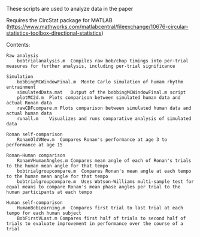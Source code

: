 These scripts are used to analyze data in the paper

Requires the CircStat package for MATLAB (https://www.mathworks.com/matlabcentral/fileexchange/10676-circular-statistics-toolbox-directional-statistics)

Contents:

	Raw analysis
		bobtrialanalysis.m	Compiles raw bob/chop timings into per-trial measures for further analysis, including per-trial significance

	Simulation
		bobbingMCWindowFinal.m	Monte Carlo simulation of humam rhythm entrainment
		simulatedData.mat	Output of the bobbingMCWindowFinal.m script
		plotMC2d.m	Plots comparison between simulated human data and actual Ronan data
		rawCDFcompare.m	Plots comparison between simulated human data and actual human data
		runall.m	Visualizes and runs comparative analysis of simulated data
	
	Ronan self-comparison
		RonanOldVNew.m	Compares Ronan's performance at age 3 to performance at age 15

	Ronan-Human comparison
		RonanVHumanAngles.m	Compares mean angle of each of Ronan's trials to the human mean angle for that tempo
		bobtrialgroupcompare.m	Compares Ronan's mean angle at each tempo to the human mean angle for that tempo
		bobtrialgroupcompare.m	Uses Watson-Williams multi-sample test for equal means to compare Ronan's mean phase angles per trial to the human participants at each tempo
		
	Human self-comparison
		HumanBobLearning.m	Compares first trial to last trial at each tempo for each human subject
		BobFirstVLast.m	Compares first half of trials to second half of trials to evaluate improvement in performance over the course of a trial
		